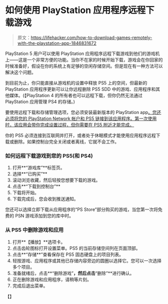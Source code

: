 # 如何使用 PlayStation 应用程序远程下载游戏

> 原文：<https://lifehacker.com/how-to-download-games-remotely-with-the-playstation-app-1846831672>

PlayStation 5 用户可以使用 PlayStation 应用程序远程下载游戏到他们的游戏机上——这是一个非常方便的功能。当你不在家的时候开始下载，游戏会在你回家的时候准备好，假设在你的系统上有足够的空闲存储空间。但是现在有一种方法可以解决这个问题。



到目前为止，你只能直接从游戏机的设置中释放 PS5 上的空间，但最新的 PlayStation 应用程序更新可以让你远程删除 PS5 SDD 中的游戏、应用程序和其他媒体。(【PlayStation 4 的所有者也可以远程下载，但你仍然无法通过 PlayStation 应用管理 PS4 的存储。)

要使用远程下载和存储管理选项，您必须安装最新版本的 PlayStation app[。您还必须将您的 PlayStation Network 帐户和 PS5 链接到该应用程序。第一次使用时，该应用会带你完成设置过程，但你需要在 PS5 附近才能完成。](https://www.playstation.com/en-us/playstation-app/)

你的 PS5 必须连接到互联网并打开，或者处于休眠模式才能使用应用程序远程下载或删除。如果控制台完全关闭或者离线，它就不会工作。

### **如何远程下载游戏到您的 PS5(和 PS4)**

1.  打开**“游戏库”**标签页。
2.  选择**“已购买”**
3.  滚动浏览收藏，然后轻按您想要下载的游戏。
4.  点击**“下载到控制台”**
5.  下载将开始。
6.  下载完成后，您会收到推送通知。

您还可以选择立即下载从应用程序的“PS Store”部分购买的游戏，当您第一次将免费的 PSN 游戏添加到您的库中时。

### **从 PS5 中删除游戏和应用**

1.  打开**【播放】**选项卡。
2.  点击齿轮图标打开设置菜单。PS5 的当前存储空间列在页面顶部。
3.  点击**“存储**”查看保存在 PS5 固态硬盘上的项目列表。
4.  轻按游戏、应用程序或其他已存储内容旁边的圆圈以选择它。您可以一次选择多个项目。
5.  准备就绪后，点击**“删除游戏”**，然后点击**“删除”**进行确认。
6.  正在删除游戏和应用程序，请稍等片刻。
7.  完成后退出菜单。

【】